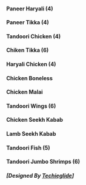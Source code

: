 #### Paneer Haryali (4) 
#### Paneer Tikka (4) 
#### Tandoori Chicken (4) 
#### Chiken Tikka (6) 
#### Haryali Chicken (4) 
#### Chicken Boneless 
#### Chicken Malai 
#### Tandoori Wings (6) 
#### Chicken Seekh Kabab 
#### Lamb Seekh Kabab 
#### Tandoori Fish (5) 
#### Tandoori Jumbo Shrimps (6) 
##### [Designed By [Techieglide](https://web.archive.org/web/20220926120214/https://www.techieglide.com/)]
